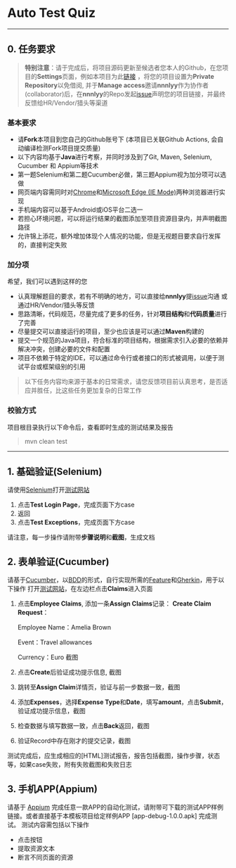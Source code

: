 # Auto Test Quiz
---

## 0. 任务要求

> **特别注意**：请于完成后，将项目源码更新至候选者您本人的Github，在您项目的**Settings**页面，例如本项目为此[链接](https://github.com/atquiz/auto_test_quiz) ，将您的项目设置为**Private Repository**以免借阅, 并于**Manage access**邀请**nnnlyy**作为协作者(collaborator)后，在**nnnlyy**的Repo发起[issue](https://github.com/atquiz/auto_test_quiz/issues)声明您的项目链接，并最终反馈给HR/Vendor/猎头等渠道

### 基本要求

* 请**Fork**本项目到您自己的Github账号下 (本项目已关联Github Actions, 会自动编译检测Fork项目提交质量)
* 以下内容均基于**Java**进行考察，并同时涉及到了Git, Maven, Selenium, Cucumber 和 Appium等技术
* 第一题Selenium和第二题Cucumber必做，第三题Appium视为加分项可以选做
* 网页端内容需同时对[Chrome](https://www.google.cn/intl/zh-CN/chrome/)和[Microsoft Edge (IE Mode)](https://www.microsoft.com/zh-cn/edge/business/ie-mode)两种浏览器进行实现
* 手机端内容可以基于Android或iOS平台二选一
* 若担心环境问题，可以将运行结果的截图添加至项目资源目录内，并声明截图路径
* 允许锦上添花，额外增加体现个人情况的功能，但是无视题目要求自行发挥的，直接判定失败

### 加分项

希望，我们可以遇到这样的您

* 认真理解题目的要求，若有不明确的地方，可以直接给**nnnlyy**提[issue](https://github.com/atquiz/auto_test_quiz/issues)沟通 或 通过HR/Vendor/猎头等反馈
* 思路清晰，代码规范，尽量完成了更多的任务，针对**项目结构**和**代码质量**进行了完善
* 尽量提交可以直接运行的项目，至少也应该是可以通过**Maven**构建的
* 提交一个规范的Java项目，符合标准的项目结构，根据需求引入必要的依赖并解决冲突，创建必要的文件和配置
* 项目不依赖于特定的IDE，可以通过命令行或者接口的形式被调用，以便于测试平台或框架级别的引用

> 以下任务内容均来源于基本的日常需求，请您反馈项目前认真思考，是否适应并胜任，比这些任务更加复杂的日常工作

### 校验方式

项目根目录执行以下命令后，查看即时生成的测试结果及报告

> mvn clean test

---

## 1. 基础验证(Selenium)

请使用[Selenium](https://github.com/SeleniumHQ/selenium)打开[测试网站](https://practicetestautomation.com/practice/)

1. 点击**Test Login Page**，完成页面下方case
2. 返回
3. 点击**Test Exceptions**，完成页面下方case

请注意，每一步操作请附带**步骤说明**和**截图**，生成文档

## 2. 表单验证(Cucumber)
请基于[Cucumber](https://cucumber.io/)，以[BDD](https://cucumber.io/docs/bdd/)的形式，自行实现所需的[Feature](https://cucumber.io/docs/gherkin/reference/#feature)和[Gherkin](https://cucumber.io/docs/gherkin/)，用于以下操作
打开[测试网站](https://opensource-demo.orangehrmlive.com/web/index.php/dashboard/index)，在左边栏点击**Claims**进入页面

1. 点击**Employee Claims**, 添加一条**Assign Claims**记录：
   **Create Claim Request**：
   
   Employee Name：Amelia  Brown

   Event：Travel allowances

   Currency：Euro
   截图
3. 点击**Create**后验证成功提示信息, 截图
4. 跳转至**Assign Claim**详情页，验证与前一步数据一致，截图
5. 添加**Expenses**，选择**Expense Type**和**Date**，填写**amount**，点击**Submit**，验证成功提示信息，截图
6. 检查数据与填写数据一致，点击**Back**返回，截图
7. 验证Record中存在刚才的提交记录，截图

测试完成后，应生成相应的[HTML]测试报告，报告包括截图，操作步骤，状态等，如果case失败，附有失败截图和失败日志

## 3. 手机APP(Appium)

请基于 [Appium](http://appium.io/)  完成任意一款APP的自动化测试，请附带可下载的测试APP样例链接。或者直接基于本模板项目给定样例APP [app-debug-1.0.0.apk] 完成测试。
测试内容需包括以下操作

* 点击按钮
* 提取资源文本
* 断言不同页面的资源
